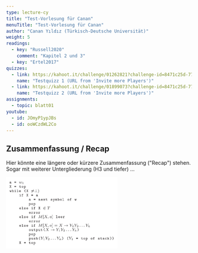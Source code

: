 ```yaml
---
type: lecture-cy
title: "Test-Vorlesung für Canan"
menuTitle: "Test-Vorlesung für Canan"
author: "Canan Yıldız (Türkisch-Deutsche Universität)"
weight: 5
readings:
  - key: "Russell2020"
    comment: "Kapitel 2 und 3"
  - key: "Ertel2017"
quizzes:
  - link: https://kahoot.it/challenge/01262821?challenge-id=8471c25d-77c6-4c83-b473-6edcacfcb770_1629455219268
    name: "Testquizz 1 (URL from 'Invite more Players')"
  - link: https://kahoot.it/challenge/01899073?challenge-id=8471c25d-77c6-4c83-b473-6edcacfcb770_1629456236499
    name: "Testquizz 2 (URL from 'Invite more Players')"
assignments:
  - topic: blatt01
youtube:
  - id: JOmyP1ypJBs
  - id: ooWCzdWL2Co
---
```



## Zusammenfassung / Recap

Hier könnte eine längere oder kürzere Zusammenfassung ("Recap") stehen. Sogar mit weiterer Untergliederung (H3 und tiefer) ...


<div style="width:60%" class="center">
<img alt="Listings mit Mathescape" src="images/fancy2.png" />
</div>

